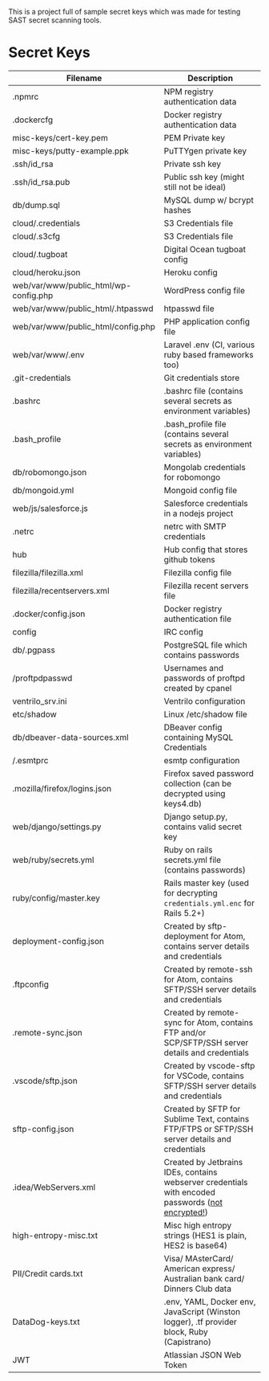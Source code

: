 
This is a project full of sample secret keys which was made for testing SAST secret scanning tools. 


# Secret Keys
Filename                                           | Description
------------------------------------------------|--------------------------------------------------------------------------
.npmrc                                          | NPM registry authentication data
.dockercfg                                      | Docker registry authentication data
misc-keys/cert-key.pem                          | PEM Private key
misc-keys/putty-example.ppk                     | PuTTYgen private key
.ssh/id_rsa                                     | Private ssh key
.ssh/id_rsa.pub                                 | Public ssh key (might still not be ideal)
db/dump.sql                                     | MySQL dump w/ bcrypt hashes
cloud/.credentials                              | S3 Credentials file
cloud/.s3cfg                                    | S3 Credentials file
cloud/.tugboat                                  | Digital Ocean tugboat config
cloud/heroku.json                               | Heroku config
web/var/www/public_html/wp-config.php           | WordPress config file
web/var/www/public_html/.htpasswd               | htpasswd file
web/var/www/public_html/config.php              | PHP application config file
web/var/www/.env                                | Laravel .env (CI, various ruby based frameworks too)
.git-credentials                                | Git credentials store
.bashrc                                         | .bashrc file (contains several secrets as environment variables)
.bash_profile                                   | .bash_profile file (contains several secrets as environment variables)
db/robomongo.json                               | Mongolab credentials for robomongo
db/mongoid.yml                                  | Mongoid config file
web/js/salesforce.js                            | Salesforce credentials in a nodejs project
.netrc                                          | netrc  with SMTP credentials
hub                                             | Hub config that stores github tokens
filezilla/filezilla.xml                         | Filezilla config file
filezilla/recentservers.xml                     | Filezilla recent servers file
.docker/config.json                             | Docker registry authentication file
config                                          | IRC config
db/.pgpass                                      | PostgreSQL file which contains passwords
/proftpdpasswd                                  | Usernames and passwords of proftpd created by cpanel
ventrilo_srv.ini                                | Ventrilo configuration
etc/shadow                                      | Linux /etc/shadow file
db/dbeaver-data-sources.xml                     | DBeaver config containing MySQL Credentials
/.esmtprc                                       | esmtp configuration
.mozilla/firefox/logins.json                    | Firefox saved password collection (can be decrypted using keys4.db)
web/django/settings.py                          | Django setup.py, contains valid secret key
web/ruby/secrets.yml                            | Ruby on rails secrets.yml file (contains passwords)
ruby/config/master.key                          | Rails master key (used for decrypting `credentials.yml.enc` for Rails 5.2+)
deployment-config.json                          | Created by sftp-deployment for Atom, contains server details and credentials
.ftpconfig                                      | Created by remote-ssh for Atom, contains SFTP/SSH server details and credentials
.remote-sync.json                               | Created by remote-sync for Atom, contains FTP and/or SCP/SFTP/SSH server details and credentials
.vscode/sftp.json                               | Created by vscode-sftp for VSCode, contains SFTP/SSH server details and credentials
sftp-config.json                                | Created by SFTP for Sublime Text, contains FTP/FTPS or SFTP/SSH server details and credentials
.idea/WebServers.xml                            | Created by Jetbrains IDEs, contains webserver credentials with encoded passwords ([not encrypted!](https://intellij-support.jetbrains.com/hc/en-us/community/posts/207074025/comments/207034775))
high-entropy-misc.txt                           | Misc high entropy strings (HES1 is plain, HES2 is base64)
PII/Credit cards.txt                            | Visa/ MAsterCard/ American express/ Australian bank card/ Dinners Club data
DataDog-keys.txt                                | .env, YAML, Docker env, JavaScript (Winston logger), .tf provider block, Ruby (Capistrano)
JWT                                             | Atlassian JSON Web Token

